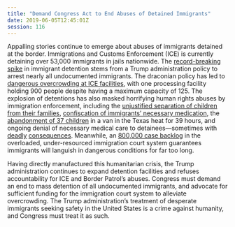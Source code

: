 ```yaml
---
title: "Demand Congress Act to End Abuses of Detained Immigrants"
date: 2019-06-05T12:45:01Z
session: 116
---
```

Appalling stories continue to emerge about abuses of immigrants detained at the border. Immigrations and Customs Enforcement (ICE) is currently detaining over 53,000 immigrants in jails nationwide. The [record-breaking spike](https://www.buzzfeednews.com/article/hamedaleaziz/ice-detention-record-immigrants-border) in immigrant detention stems from a Trump administration policy to arrest nearly all undocumented immigrants. The draconian policy has led to [dangerous overcrowding at ICE facilities](https://www.buzzfeednews.com/article/hamedaleaziz/ice-detention-record-immigrants-border), with one processing facility holding 900 people despite having a maximum capacity of 125. The explosion of detentions has also masked horrifying human rights abuses by immigration enforcement, including the [unjustified separation of children from their families](https://www.houstonchronicle.com/news/houston-texas/houston/article/Trump-administration-still-separating-hundreds-of-14029494.php?eType=EmailBlastContent&eId=cb0cc4aa-a9b5-4fad-ab8e-917fbaa64322), [confiscation of immigrants’ necessary medication](https://news.yahoo.com/border-patrol-is-confiscating-migrant-kids-medicine-us-doctors-say-225354608.html), the [abandonment of 37 children](https://www.nbcnews.com/politics/immigration/botched-family-reunifications-left-migrant-children-waiting-vans-overnight-n1013336) in a van in the Texas heat for 39 hours, and ongoing denial of necessary medical care to detainees—sometimes with [deadly](https://www.nbcnews.com/news/us-news/transgender-asylum-seeker-dies-after-six-weeks-ice-custody-n1012956) [consequences](https://www.usatoday.com/story/news/2019/06/04/us-border-two-more-migrants-die-federal-custody/1261131001/). Meanwhile, an [800,000 case backlog](https://www.npr.org/2019/05/19/724851293/how-trumps-new-immigration-plan-will-affect-backlog-of-pending-cases) in the overloaded, under-resourced immigration court system guarantees immigrants will languish in dangerous conditions for far too long. 

Having directly manufactured this humanitarian crisis, the Trump administration continues to expand detention facilities and refuses accountability for ICE and Border Patrol’s abuses. Congress must demand an end to mass detention of all undocumented immigrants, and advocate for sufficient funding for the immigration court system to alleviate overcrowding. The Trump administration’s treatment of desperate immigrants seeking safety in the United States is a crime against humanity, and Congress must treat it as such.
